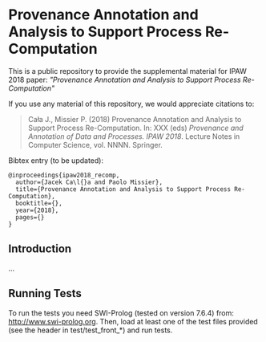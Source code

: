# Provenance Annotation and Analysis to Support Process Re-Computation

This is a public repository to provide the supplemental material for IPAW 2018 paper: _"Provenance Annotation and Analysis to Support Process Re-Computation"_

If you use any material of this repository, we would appreciate citations to:

> Cała J., Missier P. (2018) Provenance Annotation and Analysis to Support Process Re-Computation. In: XXX (eds) _Provenance and Annotation of Data and Processes. IPAW 2018_. Lecture Notes in Computer Science, vol. NNNN. Springer.

Bibtex entry (to be updated):

    @inproceedings{ipaw2018_recomp,
      author={Jacek Ca\l{}a and Paolo Missier},
      title={Provenance Annotation and Analysis to Support Process Re-Computation},
      booktitle={},
      year={2018},
      pages={}
    }

## Introduction

...

## Running Tests

To run the tests you need SWI-Prolog (tested on version 7.6.4) from: http://www.swi-prolog.org.
Then, load at least one of the test files provided (see the header in test/test_front_*) and run tests.
